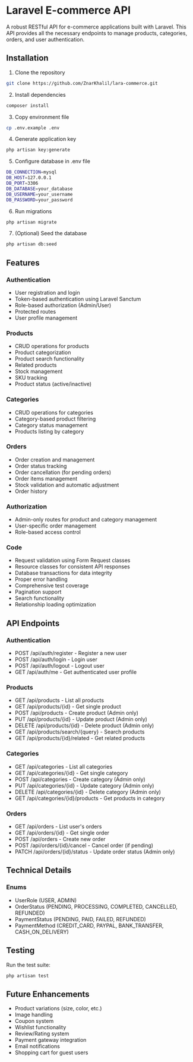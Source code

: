 # Laravel E-commerce API

A robust RESTful API for e-commerce applications built with Laravel. This API provides all the necessary endpoints to manage products, categories, orders, and user authentication.



## Installation

1. Clone the repository
```bash
git clone https://github.com/ZnarKhalil/lara-commerce.git
```

2. Install dependencies
```bash
composer install
```

3. Copy environment file
```bash
cp .env.example .env
```

4. Generate application key
```bash
php artisan key:generate
```

5. Configure database in .env file
```bash
DB_CONNECTION=mysql
DB_HOST=127.0.0.1
DB_PORT=3306
DB_DATABASE=your_database
DB_USERNAME=your_username
DB_PASSWORD=your_password
```

6. Run migrations
```bash
php artisan migrate
```

7. (Optional) Seed the database
```bash
php artisan db:seed
```


## Features

### Authentication
- User registration and login
- Token-based authentication using Laravel Sanctum
- Role-based authorization (Admin/User)
- Protected routes
- User profile management

### Products
- CRUD operations for products
- Product categorization
- Product search functionality
- Related products
- Stock management
- SKU tracking
- Product status (active/inactive)

### Categories
- CRUD operations for categories
- Category-based product filtering
- Category status management
- Products listing by category

### Orders
- Order creation and management
- Order status tracking
- Order cancellation (for pending orders)
- Order items management
- Stock validation and automatic adjustment
- Order history

### Authorization
- Admin-only routes for product and category management
- User-specific order management
- Role-based access control

### Code
- Request validation using Form Request classes
- Resource classes for consistent API responses
- Database transactions for data integrity
- Proper error handling
- Comprehensive test coverage
- Pagination support
- Search functionality
- Relationship loading optimization

## API Endpoints

### Authentication
- POST /api/auth/register - Register a new user
- POST /api/auth/login - Login user
- POST /api/auth/logout - Logout user
- GET /api/auth/me - Get authenticated user profile

### Products
- GET    /api/products              - List all products
- GET    /api/products/{id}         - Get single product
- POST   /api/products              - Create product (Admin only)
- PUT    /api/products/{id}         - Update product (Admin only)
- DELETE /api/products/{id}         - Delete product (Admin only)
- GET    /api/products/search/{query} - Search products
- GET    /api/products/{id}/related - Get related products

### Categories
- GET    /api/categories              - List all categories
- GET    /api/categories/{id}         - Get single category
- POST   /api/categories             - Create category (Admin only)
- PUT    /api/categories/{id}         - Update category (Admin only)
- DELETE /api/categories/{id}         - Delete category (Admin only)
- GET    /api/categories/{id}/products - Get products in category

### Orders
- GET    /api/orders              - List user's orders
- GET    /api/orders/{id}         - Get single order
- POST   /api/orders             - Create new order
- POST   /api/orders/{id}/cancel - Cancel order (if pending)
- PATCH  /api/orders/{id}/status - Update order status (Admin only)

## Technical Details

### Enums
- UserRole (USER, ADMIN)
- OrderStatus (PENDING, PROCESSING, COMPLETED, CANCELLED, REFUNDED)
- PaymentStatus (PENDING, PAID, FAILED, REFUNDED)
- PaymentMethod (CREDIT_CARD, PAYPAL, BANK_TRANSFER, CASH_ON_DELIVERY)

## Testing

Run the test suite:
```bash
php artisan test
```

## Future Enhancements
- Product variations (size, color, etc.)
- Image handling
- Coupon system
- Wishlist functionality
- Review/Rating system
- Payment gateway integration
- Email notifications
- Shopping cart for guest users
